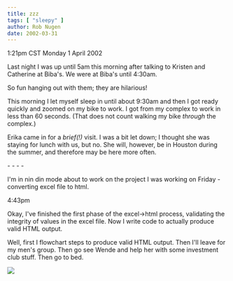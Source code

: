 ```yaml
---
title: zzz
tags: [ "sleepy" ]
author: Rob Nugen
date: 2002-03-31
---
```


<title></title>
<p class=date>1:21pm CST Monday 1 April 2002</p>

<p>Last night I was up until 5am this morning after talking to Kristen
and Catherine at Biba's.  We were at Biba's until 4:30am.</p>

<p>So fun hanging out with them; they are hilarious!</p>

<p>This morning I let myself sleep in until about 9:30am and then I
got ready quickly and zoomed on my bike to work.  I got from my
complex to work in less than 60 seconds.  (That does not count walking
my bike <em>through</em> the complex.)</p>

<p>Erika came in for a <em>brief(!)</em> visit.  I was a bit let down;
I thought she was staying for lunch with us, but no.  She will,
however, be in Houston during the summer, and therefore may be here
more often.</p>

<p>- - - -</p>

<p>I'm in nin din mode about to work on the project I was working on
Friday - converting excel file to html.</p>

<p class=date>4:43pm</p>

<p>Okay, I've finished the first phase of the excel->html process,
validating the integrity of values in the excel file.  Now I write
code to actually produce valid HTML output.</p>

<p>Well, first I flowchart steps to produce valid HTML output.  Then
I'll leave for my men's group.  Then go see Wende and help her with
some investment club stuff.  Then go to bed.</p>

<p><img src='/images/rob/wL-ROB.gif'/></p>

